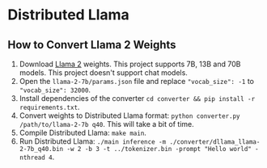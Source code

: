 # Distributed Llama



## How to Convert Llama 2 Weights

1. Download [Llama 2](https://github.com/facebookresearch/llama) weights. This project supports 7B, 13B and 70B models. This project doesn't support chat models.
2. Open the `llama-2-7b/params.json` file and replace `"vocab_size": -1` to `"vocab_size": 32000`.
3. Install dependencies of the converter `cd converter && pip install -r requirements.txt`.
4. Convert weights to Distributed Llama format: `python converter.py /path/to/llama-2-7b q40`. This will take a bit of time.
5. Compile Distributed Llama: `make main`.
6. Run Distributed Llama: `./main inference -m ./converter/dllama_llama-2-7b_q40.bin -w 2 -b 3 -t ../tokenizer.bin -prompt "Hello world" -nthread 4`.
